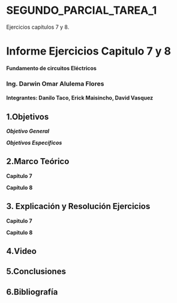 # SEGUNDO_PARCIAL_TAREA_1
Ejercicios capítulos 7 y 8.

# Informe Ejercicios Capitulo 7 y 8
#### Fundamento de circuitos Eléctricos 
### Ing. Darwin Omar Alulema Flores

#### Integrantes: Danilo Taco, Erick Maisincho, David Vasquez

## 1.Objetivos
***Objetivo General***


***Objetivos Específicos***


## 2.Marco Teórico

**Capítulo 7**

**Capítulo 8**


## 3. Explicación y Resolución Ejercicios
**Capitulo 7**

**Capitulo 8**

## 4.Video



## 5.Conclusiones



## 6.Bibliografía 

